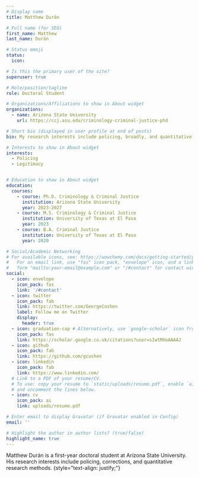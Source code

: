 ```yaml
---
# Display name
title: Matthew Durán

# Full name (for SEO)
first_name: Matthew
last_name: Durán

# Status emoji
status:
  icon:

# Is this the primary user of the site?
superuser: true

# Role/position/tagline
role: Doctoral Student

# Organizations/Affiliations to show in About widget
organizations:
  - name: Arizona State University
    url: https://ccj.asu.edu/criminology-criminal-justice-phd

# Short bio (displayed in user profile at end of posts)
bio: My research interests include policing, broadly, and quantitative research methods.

# Interests to show in About widget
interests:
  - Policing
  - Legitimacy


# Education to show in About widget
education:
  courses:
    - course: Ph.D. Criminology & Criminal Justice
      institution: Arizona State University
      year: 2023-2027
    - course: M.S. Criminology & Criminal Justice
      institution: University of Texas at El Paso
      year: 2023
    - course: B.A. Criminal Justice
      institution: University of Texas at El Paso
      year: 2020

# Social/Academic Networking
# For available icons, see: https://wowchemy.com/docs/getting-started/page-builder/#icons
#   For an email link, use "fas" icon pack, "envelope" icon, and a link in the
#   form "mailto:your-email@example.com" or "/#contact" for contact widget.
social:
  - icon: envelope
    icon_pack: fas
    link: '/#contact'
  - icon: twitter
    icon_pack: fab
    link: https://twitter.com/GeorgeCushen
    label: Follow me on Twitter
    display:
      header: true
  - icon: graduation-cap # Alternatively, use `google-scholar` icon from `ai` icon pack
    icon_pack: fas
    link: https://scholar.google.co.uk/citations?user=sIwtMXoAAAAJ
  - icon: github
    icon_pack: fab
    link: https://github.com/gcushen
  - icon: linkedin
    icon_pack: fab
    link: https://www.linkedin.com/
  # Link to a PDF of your resume/CV.
  # To use: copy your resume to `static/uploads/resume.pdf`, enable `ai` icons in `params.yaml`,
  # and uncomment the lines below.
  - icon: cv
    icon_pack: ai
    link: uploads/resume.pdf

# Enter email to display Gravatar (if Gravatar enabled in Config)
email: ''

# Highlight the author in author lists? (true/false)
highlight_name: true
---
```


Matthew Durán is a first-year doctoral student at Arizona State University. His research interests include policing, corrections, and quantitative research methods.
{style="text-align: justify;"}
